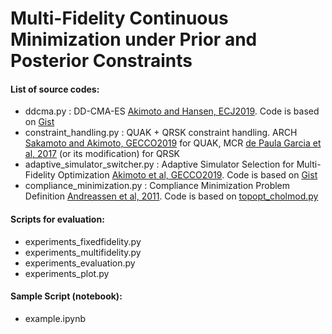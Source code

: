 # Multi-Fidelity Continuous Minimization under Prior and Posterior Constraints
#### List of source codes:

* ddcma.py : DD-CMA-ES [Akimoto and Hansen, ECJ2019](https://doi.org/10.1162/evco_a_00260). Code is based on [Gist](https://gist.github.com/youheiakimoto/1180b67b5a0b1265c204cba991fa8518)
* constraint_handling.py : QUAK + QRSK constraint handling. ARCH [Sakamoto and Akimoto, GECCO2019](https://doi.org/10.1145/3321707.3321717) for QUAK, MCR [de Paula Garcia et al, 2017](https://doi.org/10.1016/j.compstruc.2017.03.023) (or its modification) for QRSK
* adaptive_simulator_switcher.py : Adaptive Simulator Selection for Multi-Fidelity Optimization [Akimoto et al, GECCO2019](https://doi.org/10.1145/3321707.3321709). Code is based on [Gist](https://gist.github.com/youheiakimoto/0630db3d461f855fb09d799d5dc48dd8)
* compliance_minimization.py : Compliance Minimization Problem Definition [Andreassen et al, 2011](https://doi.org/10.1007/s00158-010-0594-7). Code is based on [topopt_cholmod.py](http://www.topopt.mek.dtu.dk/-/media/Subsites/topopt/apps/dokumenter-og-filer-til-apps/topopt_cholmod.ashx?la=da&hash=4F2AC8256B93F55884C753207053A05B04145F96)

#### Scripts for evaluation:

* experiments_fixedfidelity.py
* experiments_multifidelity.py
* experiments_evaluation.py
* experiments_plot.py

#### Sample Script (notebook):

* example.ipynb